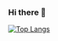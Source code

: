 ### Hi there 👋
[![Top Langs](https://github-readme-stats.vercel.app/api/top-langs/?username=shota0000&layout=compact
)](https://github.com/anuraghazra/github-readme-stats)
<!--
**Shota0000/shota0000** is a ✨ _special_ ✨ repository because its `README.md` (this file) appears on your GitHub profile.

Here are some ideas to get you started:

- 🔭 I’m currently working on ...
- 🌱 I’m currently learning ...
- 👯 I’m looking to collaborate on ...
- 🤔 I’m looking for help with ...
- 💬 Ask me about ...
- 📫 How to reach me: ...
- 😄 Pronouns: ...
- ⚡ Fun fact: ...
-->
